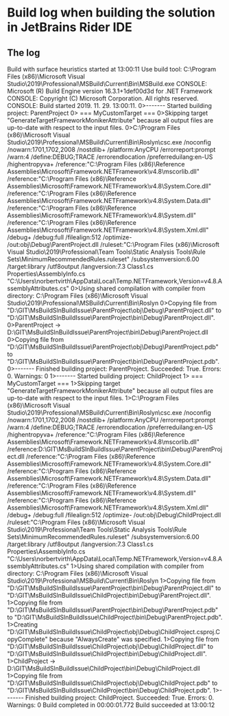 Build log when building the solution in JetBrains Rider IDE
===========================================================

The log
-------

Build with surface heuristics started at 13:00:11
Use build tool: C:\Program Files (x86)\Microsoft Visual Studio\2019\Professional\MSBuild\Current\Bin\MSBuild.exe
CONSOLE: Microsoft (R) Build Engine version 16.3.1+1def00d3d for .NET Framework
CONSOLE: Copyright (C) Microsoft Corporation. All rights reserved.
CONSOLE: Build started 2019. 11. 29. 13:00:11.
0>------- Started building project: ParentProject
0> === MyCustomTarget ===
0>Skipping target "GenerateTargetFrameworkMonikerAttribute" because all output files are up-to-date with respect to the input files.
0>C:\Program Files (x86)\Microsoft Visual Studio\2019\Professional\MSBuild\Current\Bin\Roslyn\csc.exe /noconfig /nowarn:1701,1702,2008 /nostdlib+ /platform:AnyCPU /errorreport:prompt /warn:4 /define:DEBUG;TRACE /errorendlocation /preferreduilang:en-US /highentropyva+ /reference:"C:\Program Files (x86)\Reference Assemblies\Microsoft\Framework\.NETFramework\v4.8\mscorlib.dll" /reference:"C:\Program Files (x86)\Reference Assemblies\Microsoft\Framework\.NETFramework\v4.8\System.Core.dll" /reference:"C:\Program Files (x86)\Reference Assemblies\Microsoft\Framework\.NETFramework\v4.8\System.Data.dll" /reference:"C:\Program Files (x86)\Reference Assemblies\Microsoft\Framework\.NETFramework\v4.8\System.dll" /reference:"C:\Program Files (x86)\Reference Assemblies\Microsoft\Framework\.NETFramework\v4.8\System.Xml.dll" /debug+ /debug:full /filealign:512 /optimize- /out:obj\Debug\ParentProject.dll /ruleset:"C:\Program Files (x86)\Microsoft Visual Studio\2019\Professional\Team Tools\Static Analysis Tools\\Rule Sets\MinimumRecommendedRules.ruleset" /subsystemversion:6.00 /target:library /utf8output /langversion:7.3 Class1.cs Properties\AssemblyInfo.cs "C:\Users\norbertvirth\AppData\Local\Temp\.NETFramework,Version=v4.8.AssemblyAttributes.cs"
0>Using shared compilation with compiler from directory: C:\Program Files (x86)\Microsoft Visual Studio\2019\Professional\MSBuild\Current\Bin\Roslyn
0>Copying file from "D:\GIT\MsBuildSlnBuildIssue\ParentProject\obj\Debug\ParentProject.dll" to "D:\GIT\MsBuildSlnBuildIssue\ParentProject\bin\Debug\ParentProject.dll".
0>ParentProject -> D:\GIT\MsBuildSlnBuildIssue\ParentProject\bin\Debug\ParentProject.dll
0>Copying file from "D:\GIT\MsBuildSlnBuildIssue\ParentProject\obj\Debug\ParentProject.pdb" to "D:\GIT\MsBuildSlnBuildIssue\ParentProject\bin\Debug\ParentProject.pdb".
0>------- Finished building project: ParentProject. Succeeded: True. Errors: 0. Warnings: 0
1>------- Started building project: ChildProject
1> === MyCustomTarget ===
1>Skipping target "GenerateTargetFrameworkMonikerAttribute" because all output files are up-to-date with respect to the input files.
1>C:\Program Files (x86)\Microsoft Visual Studio\2019\Professional\MSBuild\Current\Bin\Roslyn\csc.exe /noconfig /nowarn:1701,1702,2008 /nostdlib+ /platform:AnyCPU /errorreport:prompt /warn:4 /define:DEBUG;TRACE /errorendlocation /preferreduilang:en-US /highentropyva+ /reference:"C:\Program Files (x86)\Reference Assemblies\Microsoft\Framework\.NETFramework\v4.8\mscorlib.dll" /reference:D:\GIT\MsBuildSlnBuildIssue\ParentProject\bin\Debug\ParentProject.dll /reference:"C:\Program Files (x86)\Reference Assemblies\Microsoft\Framework\.NETFramework\v4.8\System.Core.dll" /reference:"C:\Program Files (x86)\Reference Assemblies\Microsoft\Framework\.NETFramework\v4.8\System.Data.dll" /reference:"C:\Program Files (x86)\Reference Assemblies\Microsoft\Framework\.NETFramework\v4.8\System.dll" /reference:"C:\Program Files (x86)\Reference Assemblies\Microsoft\Framework\.NETFramework\v4.8\System.Xml.dll" /debug+ /debug:full /filealign:512 /optimize- /out:obj\Debug\ChildProject.dll /ruleset:"C:\Program Files (x86)\Microsoft Visual Studio\2019\Professional\Team Tools\Static Analysis Tools\\Rule Sets\MinimumRecommendedRules.ruleset" /subsystemversion:6.00 /target:library /utf8output /langversion:7.3 Class1.cs Properties\AssemblyInfo.cs "C:\Users\norbertvirth\AppData\Local\Temp\.NETFramework,Version=v4.8.AssemblyAttributes.cs"
1>Using shared compilation with compiler from directory: C:\Program Files (x86)\Microsoft Visual Studio\2019\Professional\MSBuild\Current\Bin\Roslyn
1>Copying file from "D:\GIT\MsBuildSlnBuildIssue\ParentProject\bin\Debug\ParentProject.dll" to "D:\GIT\MsBuildSlnBuildIssue\ChildProject\bin\Debug\ParentProject.dll".
1>Copying file from "D:\GIT\MsBuildSlnBuildIssue\ParentProject\bin\Debug\ParentProject.pdb" to "D:\GIT\MsBuildSlnBuildIssue\ChildProject\bin\Debug\ParentProject.pdb".
1>Creating "D:\GIT\MsBuildSlnBuildIssue\ChildProject\obj\Debug\ChildProject.csproj.CopyComplete" because "AlwaysCreate" was specified.
1>Copying file from "D:\GIT\MsBuildSlnBuildIssue\ChildProject\obj\Debug\ChildProject.dll" to "D:\GIT\MsBuildSlnBuildIssue\ChildProject\bin\Debug\ChildProject.dll".
1>ChildProject -> D:\GIT\MsBuildSlnBuildIssue\ChildProject\bin\Debug\ChildProject.dll
1>Copying file from "D:\GIT\MsBuildSlnBuildIssue\ChildProject\obj\Debug\ChildProject.pdb" to "D:\GIT\MsBuildSlnBuildIssue\ChildProject\bin\Debug\ChildProject.pdb".
1>------- Finished building project: ChildProject. Succeeded: True. Errors: 0. Warnings: 0
Build completed in 00:00:01.772
Build succeeded at 13:00:12
